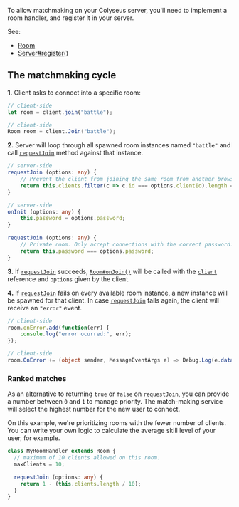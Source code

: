 To allow matchmaking on your Colyseus server, you'll need to implement a room handler, and register it in your server.

See:

- [Room](/api-room/)
- [Server#register()](api-server/#register-name-string-handler-room-options-any)

## The matchmaking cycle

**1.** Client asks to connect into a specific room:

```typescript fct_label="JavaScript"
// client-side
let room = client.join("battle");
```

```csharp fct_label="C#"
// client-side
Room room = client.Join("battle");
```

**2.** Server will loop through all spawned room instances named `"battle"` and call [`requestJoin`][requestJoin] method against that instance.

```typescript fct_label="Example 1"
// server-side
requestJoin (options: any) {
    // Prevent the client from joining the same room from another browser tab
    return this.clients.filter(c => c.id === options.clientId).length === 0;
}
```

```typescript fct_label="Example 2"
// server-side
onInit (options: any) {
    this.password = options.password;
}

requestJoin (options: any) {
    // Private room. Only accept connections with the correct password.
    return this.password === options.password;
}
```

**3.** If [`requestJoin`][requestJoin] succeeds, [`Room#onJoin()`](api-room/#onjoin-client) will be called with the [`client`](api-client) reference and `options` given by the client.

**4.** If [`requestJoin`][requestJoin] fails on every available room instance, a new instance will be spawned for that client. In case [`requestJoin`][requestJoin] fails again, the client will receive an `"error"` event.

```typescript fct_label="JavaScript"
// client-side
room.onError.add(function(err) {
    console.log("error ocurred:", err);
});
```

```csharp fct_label="C#"
// client-side
room.OnError += (object sender, MessageEventArgs e) => Debug.Log(e.data);
```

### Ranked matches

As an alternative to returning `true` or `false` on `requestJoin`, you can provide a number between `0` and `1` to manage priority. The match-making service will select the highest number for the new user to connect.

On this example, we're prioritizing rooms with the fewer number of clients. You can write your own logic to calculate the average skill level of your user, for example.

```typescript
class MyRoomHandler extends Room {
  // maximum of 10 clients allowed on this room.
  maxClients = 10;

  requestJoin (options: any) {
    return 1 - (this.clients.length / 10);
  }
}
```

[requestJoin]: api-room/#requestjoin-options-isnew
